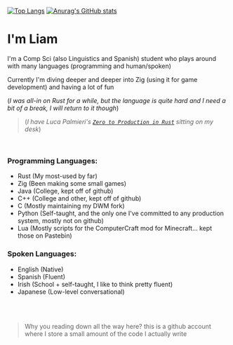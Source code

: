 [![Top Langs](https://github-readme-stats-14egec6qc-liam-malone.vercel.app/api/top-langs/?username=Liam-Malone&count_private=true&size_weight=0.5&count_weight=0.5&langs_count=6&layout=pie&hide=roff,Scheme,Makefile,CSS&theme=panda)](https://github.com/anuraghazra/github-readme-stats)
[![Anurag's GitHub stats](https://github-readme-stats-14egec6qc-liam-malone.vercel.app/api?username=Liam-Malone&count_private=true&theme=panda&show_icons=true)](https://github.com/anuraghazra/github-readme-stats)


# I'm Liam

I'm a Comp Sci (also Linguistics and Spanish) student who plays around with many languages (programming and human/spoken)

Currently I'm diving deeper and deeper into Zig (using it for game development) and having a lot of fun

(_I was all-in on Rust for a while, but the language is quite hard and I need a bit of a break, I will return to it though_)
> (_I have Luca Palmieri's [`Zero to Production in Rust`](https://www.zero2prod.com) sitting on my desk_)

<br>

### Programming Languages:

- Rust (My most-used by far)
- Zig (Been making some small games)
- Java (College, kept off of github)
- C++ (College and other, kept off of github)
- C (Mostly maintaining my DWM fork)
- Python (Self-taught, and the only one I've committed to any production system, mostly not on github)
- Lua (Mostly scripts for the ComputerCraft mod for Minecraft... kept those on Pastebin)



### Spoken Languages:

- English (Native)
- Spanish (Fluent)
- Irish (School + self-taught, I like to think pretty fluent)
- Japanese (Low-level conversational)


<br>

<br>

> Why you reading down all the way here? this is a github account where I store a small amount of the code I actually write

